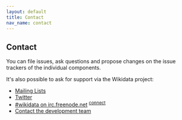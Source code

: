 ```yaml
---
layout: default
title: Contact
nav_name: contact
---
```


## Contact

You can file issues, ask questions and propose changes on the issue trackers of the individual
components.

It's also possible to ask for support via the Wikidata project:

- [Mailing Lists](https://www.mediawiki.org/wiki/Wikibase/Support#Mailing_Lists)
- [Twitter](https://twitter.com/wikidata)
- [#wikidata on irc.freenode.net](irc://irc.freenode.net/wikidata) <sup>[connect](http://webchat.freenode.net/?channels=#wikidata)</sup>
- [Contact the development team](https://www.wikidata.org/wiki/Wikidata:Contact_the_development_team)
